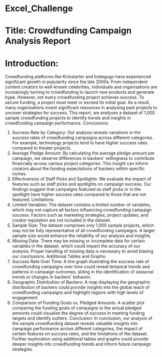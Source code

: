 # Excel_Challenge
# Title: Crowdfunding Campaign Analysis Report
# Introduction: 
Crowdfunding platforms like Kickstarter and Indiegogo have experienced significant growth in popularity since the late 2000s. From independent content creators to well-known celebrities, individuals and organisations are increasingly turning to crowdfunding to launch new products and generate hype. However, not every crowdfunding project achieves success. To secure funding, a project must meet or exceed its initial goal. As a result, many organisations invest significant resources in analysing past projects to uncover strategies for success. This report, we analyses a dataset of 1,000 sample crowdfunding projects to identify trends and insights in crowdfunding campaign performance.
Conclusions:
1.	Success Rate by Category: Our analysis reveals variations in the success rates of crowdfunding campaigns across different categories. For example, technology projects tend to have higher success rates compared to theater projects.
2.	Average Pledge Amount: By calculating the average pledge amount per campaign, we observe differences in backers' willingness to contribute financially across various project categories. This insight can inform creators about the funding expectations of backers within specific niches.
3.	Effectiveness of Staff Picks and Spotlights: We evaluate the impact of features such as staff picks and spotlights on campaign success. Our findings suggest that campaigns featured as staff picks or in the spotlight have higher success rates compared to those that are not featured.
Limitations:
1.	Limited Variables: The dataset contains a limited number of variables, which may not capture all factors influencing crowdfunding campaign success. Factors such as marketing strategies, project updates, and creator reputation are not included in the dataset.
2.	Sample Size: The dataset comprises only 1,000 sample projects, which may not be fully representative of all crowdfunding campaigns. A larger sample size would enhance the reliability of our analysis and insights.
3.	Missing Data: There may be missing or incomplete data for certain variables in the dataset, which could impact the accuracy of our analysis. Proper handling of missing data is necessary to avoid biasing our conclusions.
Additional Tables and Graphs:
1.	Success Rate Over Time: A line graph illustrating the success rate of crowdfunding campaigns over time could reveal temporal trends and patterns in campaign outcomes, aiding in the identification of seasonal trends or changes in backers' behavior.
2.	Geographic Distribution of Backers: A map displaying the geographic distribution of backers could provide insights into the global reach of crowdfunding campaigns and highlight regions with high levels of engagement.
3.	Comparison of Funding Goals vs. Pledged Amounts: A scatter plot comparing the funding goals of campaigns to the actual pledged amounts could visualize the degree of success in meeting funding targets and identify outliers.
Conclusion: In conclusion, our analysis of the sample crowdfunding dataset reveals valuable insights into campaign performance across different categories, the impact of certain features on success rates, and the limitations of the dataset. Further exploration using additional tables and graphs could provide deeper insights into crowdfunding trends and inform future campaign strategies.

